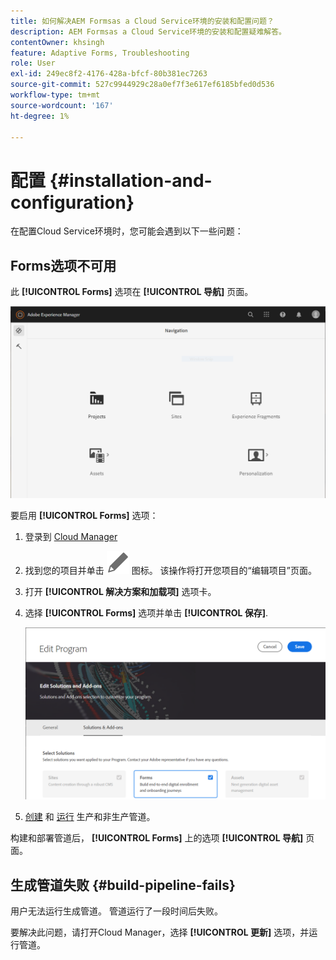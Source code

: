 ```yaml
---
title: 如何解决AEM Formsas a Cloud Service环境的安装和配置问题？
description: AEM Formsas a Cloud Service环境的安装和配置疑难解答。
contentOwner: khsingh
feature: Adaptive Forms, Troubleshooting
role: User
exl-id: 249ec8f2-4176-428a-bfcf-80b381ec7263
source-git-commit: 527c9944929c28a0ef7f3e617ef6185bfed0d536
workflow-type: tm+mt
source-wordcount: '167'
ht-degree: 1%

---
```


# 配置 {#installation-and-configuration}

在配置Cloud Service环境时，您可能会遇到以下一些问题：

## Forms选项不可用

此 **[!UICONTROL Forms]** 选项在 **[!UICONTROL 导航]** 页面。

![Forms选项不可用](assets/installation-configuration-forms-option-unavailable-troubleshooting.png)

要启用 **[!UICONTROL Forms]** 选项：

1. 登录到 [Cloud Manager](https://experience.adobe.com/)
1. 找到您的项目并单击 ![Forms选项不可用](assets/Smock_Edit_18_N.svg) 图标。 该操作将打开您项目的“编辑项目”页面。
1. 打开 **[!UICONTROL 解决方案和加载项]** 选项卡。
1. 选择 **[!UICONTROL Forms]** 选项并单击 **[!UICONTROL 保存]**.

   ![选择Forms选项](assets/installation-configuration-select-forms-option.png)
1. [创建](https://experienceleague.adobe.com/docs/experience-manager-cloud-manager/using/how-to-use/configuring-pipeline.html?lang=en#how-to-use) 和 [运行](https://experienceleague.adobe.com/docs/experience-manager-cloud-manager/using/how-to-use/deploying-code.html) 生产和非生产管道。

构建和部署管道后， **[!UICONTROL Forms]** 上的选项 **[!UICONTROL 导航]** 页面。

<!--  
## Environment creation fails {#environment-creation-fails}

Users are unable to create an [!DNL AEM Forms] as a Cloud Service environment. The environment creation fails after running for some time.

A missing profile can lead to environment creation failure. Check that the profile exists in Admin Console. If the profile does not exist, perform the following steps to create the profile:

1. Log in to [Admin Console](https://adminconsole.adobe.com/). Use Adobe ID of administrator provisioned to use Automated Forms Conversion Service to login. Do not any other ID or Federated ID to login.
1. Click the **[!UICONTROL Automated Forms Conversion Service]** option.
1. Click **[!UICONTROL New Profile]** in the Products tab.
1. Specify Name, Display Name, and Description for the profile. Click **[!UICONTROL Done]**. A profile is created.

If the profile exists and issues still persist, contact Adobe Support. -->

## 生成管道失败 {#build-pipeline-fails}

用户无法运行生成管道。 管道运行了一段时间后失败。

要解决此问题，请打开Cloud Manager，选择 **[!UICONTROL 更新]** 选项，并运行管道。

